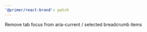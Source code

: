 ```yaml
---
'@primer/react-brand': patch
---
```


Remove tab focus from aria-current / selected breadcrumb items
